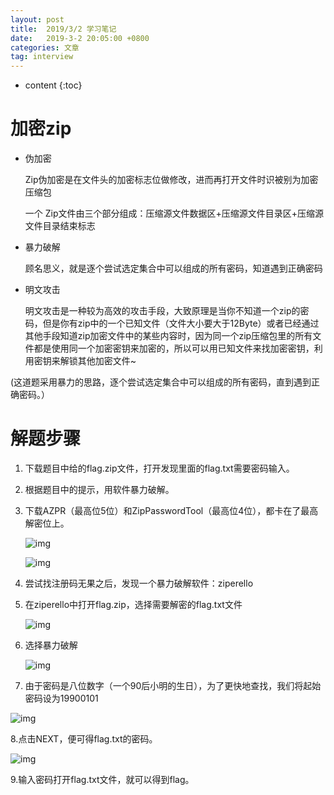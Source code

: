 ```yaml
---
layout: post
title:  2019/3/2 学习笔记
date:   2019-3-2 20:05:00 +0800
categories: 文章
tag: interview
---
```


* content
{:toc}



加密zip
====================================
- 伪加密

  Zip伪加密是在文件头的加密标志位做修改，进而再打开文件时识被别为加密压缩包

  一个 Zip文件由三个部分组成：压缩源文件数据区+压缩源文件目录区+压缩源文件目录结束标志 

- 暴力破解

  顾名思义，就是逐个尝试选定集合中可以组成的所有密码，知道遇到正确密码

- 明文攻击

  明文攻击是一种较为高效的攻击手段，大致原理是当你不知道一个zip的密码，但是你有zip中的一个已知文件（文件大小要大于12Byte）或者已经通过其他手段知道zip加密文件中的某些内容时，因为同一个zip压缩包里的所有文件都是使用同一个加密密钥来加密的，所以可以用已知文件来找加密密钥，利用密钥来解锁其他加密文件~

(这道题采用暴力的思路，逐个尝试选定集合中可以组成的所有密码，直到遇到正确密码。）


# 解题步骤

1. 下载题目中给的flag.zip文件，打开发现里面的flag.txt需要密码输入。

2. 根据题目中的提示，用软件暴力破解。

3. 下载AZPR（最高位5位）和ZipPasswordTool（最高位4位），都卡在了最高解密位上。

   ![img](https://wx1.sinaimg.cn/mw1024/0066mMjily1g0oownyjikj30cn08k74r.jpg)

   ![img](https://wx1.sinaimg.cn/mw1024/0066mMjily1g0oovtvormj30ev0b3jrm.jpg)

4. 尝试找注册码无果之后，发现一个暴力破解软件：ziperello

5. 在ziperello中打开flag.zip，选择需要解密的flag.txt文件

   ![img](https://wx3.sinaimg.cn/mw1024/0066mMjily1g0oovpdshjj30m60b9q3v.jpg)

6. 选择暴力破解

   ![img](https://wx4.sinaimg.cn/mw1024/0066mMjily1g0oovlfjgzj30m60b9mym.jpg)

7. 由于密码是八位数字（一个90后小明的生日），为了更快地查找，我们将起始密码设为19900101

![img](https://wx1.sinaimg.cn/mw1024/0066mMjily1g0oovhlercj30m60b90tu.jpg)

8.点击NEXT，便可得flag.txt的密码。

![img](https://wx4.sinaimg.cn/mw1024/0066mMjily1g0oovdbbiwj30er0a1gma.jpg)

9.输入密码打开flag.txt文件，就可以得到flag。
